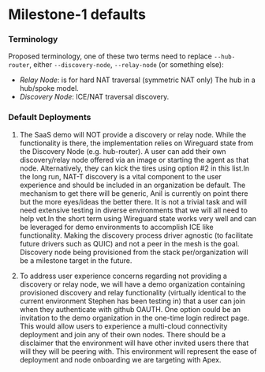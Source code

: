 # Milestone-1 defaults

### Terminology
Proposed terminology, one of these two terms need to replace `--hub-router`, either `--discovery-node`, 
`--relay-node` (or something else):

- _Relay Node_: is for hard NAT traversal (symmetric NAT only) The hub in a hub/spoke model.
- _Discovery Node_: ICE/NAT traversal discovery.

### Default Deployments

1. The SaaS demo will NOT provide a discovery or relay node. While the functionality is there, 
the implementation relies on Wireguard state from the Discovery Node (e.g. hub-router). 
A user can add their own discovery/relay node offered via an image or starting the agent as that node. 
Alternatively, they can kick the tires using option #2 in this list.In the long run, NAT-T discovery 
is a vital component to the user experience and should be included in an organization be default. 
The mechanism to get there will be generic, Anil is currently on point there but the more eyes/ideas 
the better there. It is not a trivial task and will need extensive testing in diverse environments 
that we will all need to help vet.In the short term using Wireguard state works very well and can be 
leveraged for demo environments to accomplish ICE like functionality. Making the discovery process 
driver agnostic (to facilitate future drivers such as QUIC) and not a peer in the mesh is the goal. 
Discovery node being provisioned from the stack per/organization will be a milestone target in the future.


2. To address user experience concerns regarding not providing a discovery or relay node, we will have a 
demo organization containing provisioned discovery and relay functionality (virtually identical to 
the current environment Stephen has been testing in) that a user can join when they authenticate 
with github OAUTH. One option could be an invitation to the demo organization in the one-time login redirect page. 
This would allow users to experience a multi-cloud connectivity deployment and join any of their own nodes. 
There should be a disclaimer that the environment will have other invited users there that will they 
will be peering with. This environment will represent the ease of deployment and node onboarding 
we are targeting with Apex.
